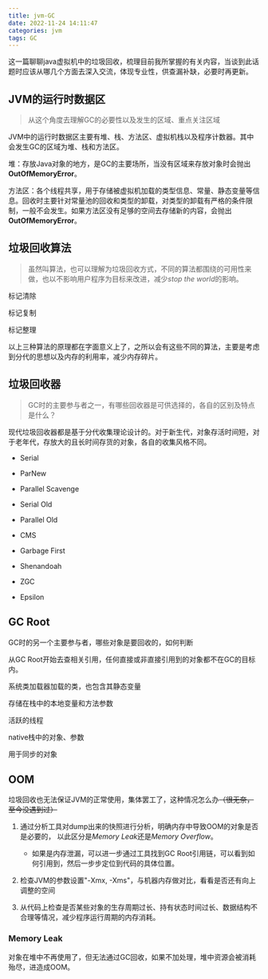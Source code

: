 ```yaml
---
title: jvm-GC
date: 2022-11-24 14:11:47
categories: jvm
tags: GC
---
```


这一篇聊聊java虚拟机中的垃圾回收，梳理目前我所掌握的有关内容，当谈到此话题时应该从哪几个方面去深入交流，体现专业性，供查漏补缺，必要时再更新。

## JVM的运行时数据区

> 从这个角度去理解GC的必要性以及发生的区域、重点关注区域

JVM中的运行时数据区主要有堆、栈、方法区、虚拟机栈以及程序计数器。其中会发生GC的区域为堆、栈和方法区。

堆：存放Java对象的地方，是GC的主要场所，当没有区域来存放对象时会抛出**OutOfMemoryError**。

方法区：各个线程共享，用于存储被虚拟机加载的类型信息、常量、静态变量等信息。回收时主要针对常量池的回收和类型的卸载，对类型的卸载有严格的条件限制，一般不会发生。如果方法区没有足够的空间去存储新的内容，会抛出**OutOfMemoryError**。

## 垃圾回收算法

> 虽然叫算法，也可以理解为垃圾回收方式，不同的算法都围绕的可用性来做，也以不影响用户程序为目标来改进，减少*stop the world*的影响。

标记清除

标记复制

标记整理

以上三种算法的原理都在字面意义上了，之所以会有这些不同的算法，主要是考虑到分代的思想以及内存的利用率，减少内存碎片。

## 垃圾回收器

> GC时的主要参与者之一，有哪些回收器是可供选择的，各自的区别及特点是什么？

现代垃圾回收器都是基于分代收集理论设计的。对于新生代，对象存活时间短，对于老年代，存放大的且长时间存货的对象，各自的收集风格不同。

- Serial

- ParNew

- Parallel Scavenge

- Serial Old

- Parallel Old

- CMS

- Garbage First

- Shenandoah

- ZGC

- Epsilon

## GC Root

GC时的另一个主要参与者，哪些对象是要回收的，如何判断

从GC Root开始去查相关引用，任何直接或非直接引用到的对象都不在GC的目标内。

系统类加载器加载的类，也包含其静态变量

存储在栈中的本地变量和方法参数

活跃的线程

native栈中的对象、参数

用于同步的对象

## OOM

垃圾回收也无法保证JVM的正常使用，集体罢工了，这种情况怎么办~~（很无奈，至今没遇到过）~~

1. 通过分析工具对dump出来的快照进行分析，明确内存中导致OOM的对象是否是必要的， 以此区分是*Memory Leak*还是*Memory Overflow*。
   
   - 如果是内存泄漏，可以进一步通过工具找到GC Root引用链，可以看到如何引用到，然后一步步定位到代码的具体位置。

2. 检查JVM的参数设置"-Xmx, -Xms"，与机器内存做对比，看看是否还有向上调整的空间

3. 从代码上检查是否某些对象的生存周期过长、持有状态时间过长、数据结构不合理等情况，减少程序运行周期的内存消耗。

### Memory Leak

对象在堆中不再使用了，但无法通过GC回收，如果不加处理，堆中资源会被消耗殆尽，进造成OOM。
